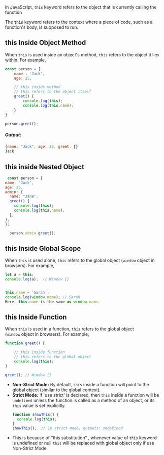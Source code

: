 In JavaScript, `this` keyword refers to the object that is currently calling the function

The **`this`** keyword refers to the context where a piece of code, such as a function's body, is supposed to run.

## this Inside Object Method
When `this` is used inside an object's method, `this` refers to the object it lies within. For example,

```js
const person = {
    name : 'Jack',
    age: 25,

    // this inside method
    // this refers to the object itself
    greet() {
        console.log(this);
        console.log(this.name);
    }
}

person.greet();
```

##### Output:
```js
{name: "Jack", age: 25, greet: ƒ}
Jack
```

## this inside Nested Object
```js
 const person = {
name: "Jack",
age: 25,
admin: {
  name: "Jane",
  greet() {
	console.log(this);
	console.log(this.name);
  },
},
};

  person.admin.greet();
```

## this Inside Global Scope
When `this` is used alone, `this` refers to the global object (`window` object in browsers). For example,

```js
let a = this;
console.log(a);  // Window {}


this.name = 'Sarah';
console.log(window.name); // Sarah
Here, this.name is the same as window.name.
```

## this Inside Function
When `this` is used in a function, `this` refers to the global object (`window` object in browsers). For example,

```js
function greet() {

    // this inside function
    // this refers to the global object
    console.log(this);
}

greet(); // Window {}
```

- **Non-Strict Mode:** By default, `this` inside a function will point to the global object (similar to the global context).
- **Strict Mode:** If 'use strict' is declared, then `this` inside a function will be `undefined` unless the function is called as a method of an object, or its `this` value is set explicitly.
	```js
	function showThis() {
	  console.log(this);
	}
	showThis();  // In strict mode, outputs: undefined
	```
- This is because of “this substitution” , whenever value of `this` keyword is undefined or null `this` will be replaced with global object only if use Non-Strict Mode.

